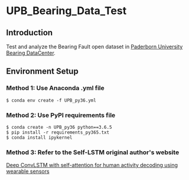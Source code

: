 # UPB_Bearing_Data_Test

## Introduction
Test and analyze the Bearing Fault open dataset in [Paderborn University Bearing DataCenter](https://mb.uni-paderborn.de/en/kat/main-research/datacenter/bearing-datacenter).

## Environment Setup
### Method 1: Use Anaconda .yml file
    $ conda env create -f UPB_py36.yml

### Method 2: Use PyPI requirements file
    $ conda create -n UPB_py36 python==3.6.5
    $ pip install -r requirements_py365.txt
    $ conda install ipykernel

### Method 3: Refer to the Self-LSTM original author's website 
[Deep ConvLSTM with self-attention for human activity decoding using wearable sensors](https://github.com/isukrit/encodingHumanActivity)
